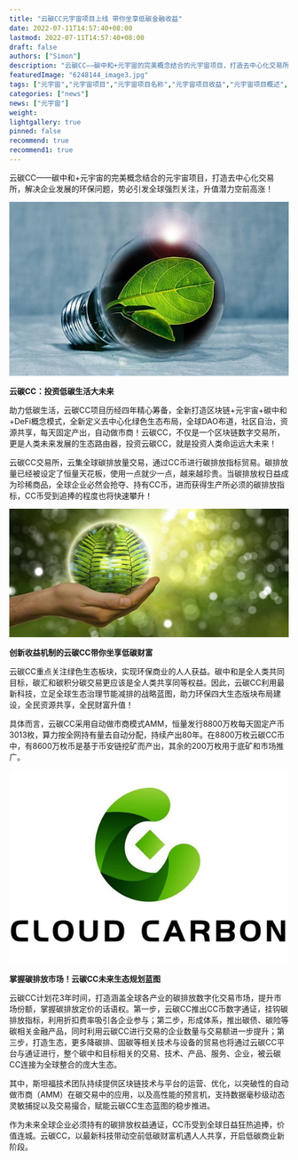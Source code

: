 ```yaml
---
title: "云碳CC元宇宙项目上线 带你坐享低碳金融收益"
date: 2022-07-11T14:57:40+08:00
lastmod: 2022-07-11T14:57:40+08:00
draft: false
authors: ["Simon"]
description: "云碳CC——碳中和+元宇宙的完美概念结合的元宇宙项目，打造去中心化交易所，解决企业发展的环保问题，势必引发全球强烈关注，升值潜力空前高涨！"
featuredImage: "6248144_image3.jpg"
tags: ["元宇宙","元宇宙项目","元宇宙项目名称","元宇宙项目收益","元宇宙项目概述","区块链"]
categories: ["news"]
news: ["元宇宙"]
weight: 
lightgallery: true
pinned: false
recommend: true
recommend1: true
---
```


云碳CC——碳中和+元宇宙的完美概念结合的元宇宙项目，打造去中心化交易所，解决企业发展的环保问题，势必引发全球强烈关注，升值潜力空前高涨！

![配图](6248144_image3.jpg)

**云碳CC：投资低碳生活大未来**

助力低碳生活，云碳CC项目历经四年精心筹备，全新打造区块链+元宇宙+碳中和+DeFi概念模式，全新定义去中心化绿色生态布局，全球DAO布道，社区自治，资源共享，每天固定产出，自动做市商！云碳CC，不仅是一个区块链数字交易所，更是人类未来发展的生态路由器，投资云碳CC，就是投资人类命运远大未来！

云碳CC交易所，云集全球碳排放量交易，通过CC币进行碳排放指标贸易。碳排放量已经被设定了恒量天花板，使用一点就少一点，越来越珍贵。当碳排放权日益成为珍稀商品，全球企业必然会抢夺、持有CC币，进而获得生产所必须的碳排放指标，CC币受到追捧的程度也将快速攀升！

![配图](6248145_image3.jpg)

**创新收益机制的云碳CC带你坐享低碳财富**

云碳CC重点关注绿色生态板块，实现环保商业的人人获益。碳中和是全人类共同目标，碳汇和碳积分碳交易更应该是全人类共享同等权益。因此，云碳CC利用最新科技，立足全球生态治理节能减排的战略蓝图，助力环保四大生态版块布局建设，全民资源共享，全民财富升值！

具体而言，云碳CC采用自动做市商模式AMM，恒量发行8800万枚每天固定产币3013枚，算力按全网持有量去自动分配，持续产出80年。在8800万枚云碳CC币中，有8600万枚币是基于币安链挖矿而产出，其余的200万枚用于底矿和市场推广。

![配图](6248146_image3.jpg)

**掌握碳排放市场！云碳CC未来生态规划蓝图**

云碳CC计划花3年时间，打造涵盖全球各产业的碳排放数字化交易市场，提升市场份额，掌握碳排放定价的话语权。第一步，云碳CC推出CC币数字通证，挂钩碳排放指标，利用折扣费率吸引各企业参与；第二步，形成体系，推出碳债、碳险等碳相关金融产品，同时利用云碳CC进行交易的企业数量与交易额进一步提升；第三步，打造生态，更多降碳排、固碳等相关技术与设备的贸易也将通过云碳CC平台与通证进行，整个碳中和目标相关的交易、技术、产品、服务、企业，被云碳CC连接为全球整合的庞大生态。

其中，斯坦福技术团队持续提供区块链技术与平台的运营、优化，以突破性的自动做市商（AMM）在碳交易中的应用，以及高性能的预言机，支持数据毫秒级动态灵敏捕捉以及交易撮合，赋能云碳CC生态蓝图的稳步推进。

作为未来全球企业必须持有的碳排放权益通证，CC币受到全球日益狂热追捧，价值连城。云碳CC，以最新科技带动空前低碳财富机遇人人共享，开启低碳商业新阶段。